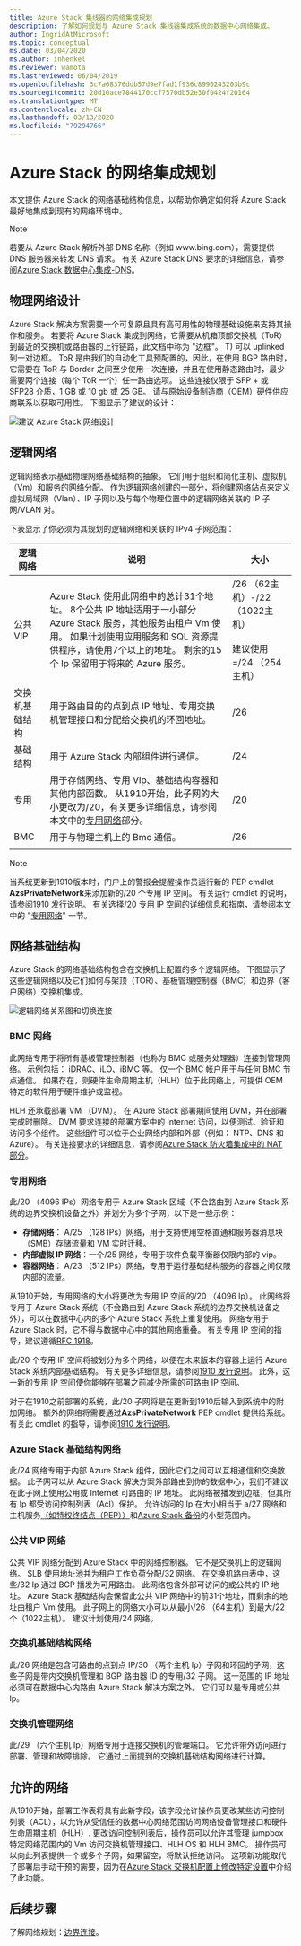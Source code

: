 ```yaml
---
title: Azure Stack 集线器的网络集成规划
description: 了解如何规划与 Azure Stack 集线器集成系统的数据中心网络集成。
author: IngridAtMicrosoft
ms.topic: conceptual
ms.date: 03/04/2020
ms.author: inhenkel
ms.reviewer: wamota
ms.lastreviewed: 06/04/2019
ms.openlocfilehash: 3c7a68376ddb57d9e7fad1f936c8990243203b9c
ms.sourcegitcommit: 20d10ace7844170ccf7570db52e30f0424f20164
ms.translationtype: MT
ms.contentlocale: zh-CN
ms.lasthandoff: 03/13/2020
ms.locfileid: "79294766"
---
```

# <a name="network-integration-planning-for-azure-stack"></a>Azure Stack 的网络集成规划

本文提供 Azure Stack 的网络基础结构信息，以帮助你确定如何将 Azure Stack 最好地集成到现有的网络环境中。 

> [!NOTE]
> 若要从 Azure Stack 解析外部 DNS 名称（例如 www\.bing.com），需要提供 DNS 服务器来转发 DNS 请求。 有关 Azure Stack DNS 要求的详细信息，请参阅[Azure Stack 数据中心集成-DNS](azure-stack-integrate-dns.md)。

## <a name="physical-network-design"></a>物理网络设计

Azure Stack 解决方案需要一个可复原且具有高可用性的物理基础设施来支持其操作和服务。 若要将 Azure Stack 集成到网络，它需要从机箱顶部交换机（ToR）到最近的交换机或路由器的上行链路，此文档中称为 "边框"。 T) 可以 uplinked 到一对边框。 ToR 是由我们的自动化工具预配置的，因此，在使用 BGP 路由时，它需要在 ToR 与 Border 之间至少使用一次连接，并且在使用静态路由时，最少需要两个连接（每个 ToR 一个）任一路由选项。 这些连接仅限于 SFP + 或 SFP28 介质，1 GB 或 10 gb 或 25 GB。 请与原始设备制造商（OEM）硬件供应商联系以获取可用性。 下图显示了建议的设计：

![建议 Azure Stack 网络设计](media/azure-stack-network/physical-network.png)


## <a name="logical-networks"></a>逻辑网络

逻辑网络表示基础物理网络基础结构的抽象。 它们用于组织和简化主机、虚拟机（Vm）和服务的网络分配。 作为逻辑网络创建的一部分，将创建网络站点来定义虚拟局域网（Vlan）、IP 子网以及与每个物理位置中的逻辑网络关联的 IP 子网/VLAN 对。

下表显示了你必须为其规划的逻辑网络和关联的 IPv4 子网范围：

| 逻辑网络 | 说明 | 大小 | 
| -------- | ------------- | ------------ | 
| 公共 VIP | Azure Stack 使用此网络中的总计31个地址。 8个公共 IP 地址适用于一小部分 Azure Stack 服务，其他服务由租户 Vm 使用。 如果计划使用应用服务和 SQL 资源提供程序，请使用7个以上的地址。 剩余的15个 Ip 保留用于将来的 Azure 服务。 | /26 （62主机）-/22 （1022主机）<br><br>建议使用 =/24 （254主机） | 
| 交换机基础结构 | 用于路由目的的点到点 IP 地址、专用交换机管理接口和分配给交换机的环回地址。 | /26 | 
| 基础结构 | 用于 Azure Stack 内部组件进行通信。 | /24 |
| 专用 | 用于存储网络、专用 Vip、基础结构容器和其他内部函数。 从1910开始，此子网的大小更改为/20，有关更多详细信息，请参阅本文中的[专用网络](#private-network)部分。 | /20 | 
| BMC | 用于与物理主机上的 Bmc 通信。 | /26 | 
| | | |

> [!NOTE]
> 当系统更新到1910版本时，门户上的警报会提醒操作员运行新的 PEP cmdlet **AzsPrivateNetwork**来添加新的/20 个专用 IP 空间。 有关运行 cmdlet 的说明，请参阅[1910 发行说明](release-notes.md)。 有关选择/20 专用 IP 空间的详细信息和指南，请参阅本文中的 "[专用网络](#private-network)" 一节。

## <a name="network-infrastructure"></a>网络基础结构

Azure Stack 的网络基础结构包含在交换机上配置的多个逻辑网络。 下图显示了这些逻辑网络以及它们如何与架顶（TOR）、基板管理控制器（BMC）和边界（客户网络）交换机集成。

![逻辑网络关系图和切换连接](media/azure-stack-network/NetworkDiagram.png)

### <a name="bmc-network"></a>BMC 网络

此网络专用于将所有基板管理控制器（也称为 BMC 或服务处理器）连接到管理网络。 示例包括： iDRAC、iLO、iBMC 等。 仅一个 BMC 帐户用于与任何 BMC 节点通信。 如果存在，则硬件生命周期主机（HLH）位于此网络上，可提供 OEM 特定的软件用于硬件维护或监视。

HLH 还承载部署 VM （DVM）。 在 Azure Stack 部署期间使用 DVM，并在部署完成时删除。 DVM 要求连接的部署方案中的 internet 访问，以便测试、验证和访问多个组件。 这些组件可以位于企业网络内部和外部（例如： NTP、DNS 和 Azure）。 有关连接要求的详细信息，请参阅[Azure Stack 防火墙集成中的 NAT 部分](azure-stack-firewall.md#network-address-translation)。

### <a name="private-network"></a>专用网络

此/20 （4096 IPs）网络专用于 Azure Stack 区域（不会路由到 Azure Stack 系统的边界交换机设备之外）并划分为多个子网，以下是一些示例：

- **存储网络**： A/25 （128 IPs）网络，用于支持使用空格直通和服务器消息块（SMB）存储流量和 VM 实时迁移。
- **内部虚拟 IP 网络**：一个/25 网络，专用于软件负载平衡器仅限内部的 vip。
- **容器网络**： A/23 （512 IPs）网络，专用于运行基础结构服务的容器之间仅限内部的流量。

从1910开始，专用网络的大小将更改为专用 IP 空间的/20 （4096 Ip）。 此网络将专用于 Azure Stack 系统（不会路由到 Azure Stack 系统的边界交换机设备之外），可以在数据中心内的多个 Azure Stack 系统上重复使用。 网络专用于 Azure Stack 时，它不得与数据中心中的其他网络重叠。 有关专用 IP 空间的指导，建议遵循[RFC 1918](https://tools.ietf.org/html/rfc1918)。

此/20 个专用 IP 空间将被划分为多个网络，以便在未来版本的容器上运行 Azure Stack 系统内部基础结构。 有关更多详细信息，请参阅[1910 发行说明](release-notes.md)。 此外，这一新的专用 IP 空间使你能够在部署之前减少所需的可路由 IP 空间。

对于在1910之前部署的系统，此/20 子网将是在更新到1910后输入到系统中的附加网络。 额外的网络将需要通过**AzsPrivateNetwork** PEP cmdlet 提供给系统。 有关此 cmdlet 的指导，请参阅[1910 发行说明](release-notes.md)。

### <a name="azure-stack-infrastructure-network"></a>Azure Stack 基础结构网络
此/24 网络专用于内部 Azure Stack 组件，因此它们之间可以互相通信和交换数据。 此子网可以从 Azure Stack 解决方案外部路由到你的数据中心，我们不建议在此子网上使用公用或 Internet 可路由的 IP 地址。 此网络被播发到边框，但其所有 Ip 都受访问控制列表（Acl）保护。 允许访问的 Ip 在大小相当于 a/27 网络和主机服务[（如特权终结点（PEP））](azure-stack-privileged-endpoint.md)和[Azure Stack 备份](azure-stack-backup-reference.md)的小型范围内。

### <a name="public-vip-network"></a>公共 VIP 网络

公共 VIP 网络分配到 Azure Stack 中的网络控制器。 它不是交换机上的逻辑网络。 SLB 使用地址池并为租户工作负荷分配/32 网络。 在交换机路由表中，这些/32 Ip 通过 BGP 播发为可用路由。 此网络包含外部可访问的或公共的 IP 地址。 Azure Stack 基础结构会保留此公共 VIP 网络中的前31个地址，而剩余的地址由租户 Vm 使用。 此子网上的网络大小可以从最小/26 （64主机）到最大/22 个（1022主机）。 建议计划使用/24 网络。

### <a name="switch-infrastructure-network"></a>交换机基础结构网络

此/26 网络是包含可路由的点到点 IP/30 （两个主机 Ip）子网和环回的子网，这些子网是带内交换机管理和 BGP 路由器 ID 的专用/32 子网。 这一范围的 IP 地址必须可在数据中心内路由 Azure Stack 解决方案之外。 它们可以是专用或公共 Ip。

### <a name="switch-management-network"></a>交换机管理网络

此/29 （六个主机 Ip）网络专用于连接交换机的管理端口。 它允许带外访问进行部署、管理和故障排除。 它通过上面提到的交换机基础结构网络进行计算。

## <a name="permitted-networks"></a>允许的网络

从1910开始，部署工作表将具有此新字段，该字段允许操作员更改某些访问控制列表（ACL），以允许从受信任的数据中心网络范围访问网络设备管理接口和硬件生命周期主机（HLH）. 更改访问控制列表后，操作员可以允许其管理 jumpbox 特定网络范围内的 Vm 访问交换机管理接口、HLH OS 和 HLH BMC。 操作员可以向此列表提供一个或多个子网，如果留空，将默认拒绝访问。 这项新功能取代了部署后手动干预的需要，因为在[Azure Stack 交换机配置上修改特定设置](https://docs.microsoft.com/azure-stack/operator/azure-stack-customer-defined#access-control-list-updates)中介绍了此功能。

## <a name="next-steps"></a>后续步骤

了解网络规划：[边界连接](azure-stack-border-connectivity.md)。